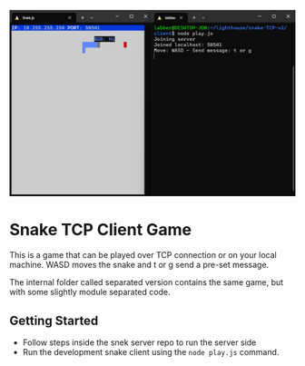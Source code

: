 ![Screenshot of the app](snakeGame.png)

# Snake TCP Client Game
This is a game that can be played over TCP connection or on your local machine.
WASD moves the snake and t or g send a pre-set message.

The internal folder called separated version contains the same game, but with some slightly module separated code.

## Getting Started
- Follow steps inside the snek server repo to run the server side
- Run the development snake client using the `node play.js` command.